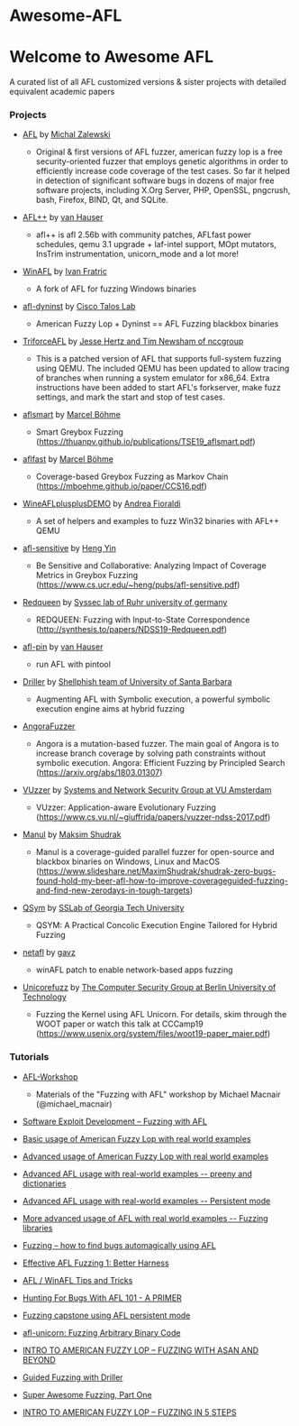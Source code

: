 # Awesome-AFL
Welcome to Awesome AFL 
========================================================
A curated list of all AFL customized versions &amp; sister projects with detailed equivalent academic papers

### Projects
- [AFL](http://lcamtuf.coredump.cx/afl/) by [Michal Zalewski](http://lcamtuf.coredump.cx/)
  + Original & first versions of AFL fuzzer, american fuzzy lop is a free security-oriented fuzzer that employs genetic algorithms in order to efficiently increase code coverage of the test cases. So far it helped in detection of significant software bugs in dozens of major free software projects, including X.Org Server, PHP, OpenSSL, pngcrush, bash, Firefox, BIND, Qt, and SQLite. 

- [AFL++](https://github.com/vanhauser-thc/AFLplusplus) by [van Hauser](https://github.com/vanhauser-thc) 
  + afl++ is afl 2.56b with community patches, AFLfast power schedules, qemu 3.1 upgrade + laf-intel support, MOpt mutators, InsTrim instrumentation, unicorn_mode and a lot more!
  
- [WinAFL](https://github.com/googleprojectzero/winafl) by [Ivan Fratric](https://github.com/ifratric)
  + A fork of AFL for fuzzing Windows binaries
  
- [afl-dyninst](https://github.com/talos-vulndev/afl-dyninst) by [Cisco Talos Lab](https://talosintelligence.com/)
  + American Fuzzy Lop + Dyninst == AFL Fuzzing blackbox binaries
  
- [TriforceAFL](https://github.com/nccgroup/TriforceAFL) by [Jesse Hertz and Tim Newsham of nccgroup](https://github.com/nccgroup)
  + This is a patched version of AFL that supports full-system fuzzing using QEMU. The included QEMU has been updated to allow tracing of branches when running a system emulator for x86_64. Extra instructions have been added to start AFL's forkserver, make fuzz settings, and mark the start and stop of test cases.

- [aflsmart](https://github.com/aflsmart/aflsmart) by [Marcel Böhme](https://github.com/mboehme)
  + Smart Greybox Fuzzing (https://thuanpv.github.io/publications/TSE19_aflsmart.pdf)
  
- [aflfast](https://github.com/mboehme/aflfast) by [Marcel Böhme](https://github.com/mboehme)
  + Coverage-based Greybox Fuzzing as Markov Chain (https://mboehme.github.io/paper/CCS16.pdf)

- [WineAFLplusplusDEMO](https://github.com/andreafioraldi/WineAFLplusplusDEMO) by [Andrea Fioraldi](https://github.com/andreafioraldi)
  + A set of helpers and examples to fuzz Win32 binaries with AFL++ QEMU

- [afl-sensitive](https://github.com/bitsecurerlab/afl-sensitive/tree/cgc) by [Heng Yin](https://www.cs.ucr.edu/~heng/)
  + Be Sensitive and Collaborative: Analyzing Impact of Coverage Metrics in Greybox Fuzzing (https://www.cs.ucr.edu/~heng/pubs/afl-sensitive.pdf)

- [Redqueen](https://github.com/RUB-SysSec/redqueen) by [Syssec lab of Ruhr university of germany](https://www.syssec.ruhr-uni-bochum.de/chair/)
  + REDQUEEN: Fuzzing with Input-to-State Correspondence (http://synthesis.to/papers/NDSS19-Redqueen.pdf)

- [afl-pin](https://github.com/vanhauser-thc/afl-pin) by [van Hauser](https://github.com/vanhauser-thc)
  + run AFL with pintool

- [Driller](https://github.com/shellphish/driller) by [Shellphish team of University of Santa Barbara](https://github.com/shellphish)
  + Augmenting AFL with Symbolic execution, a powerful symbolic execution engine aims at hybrid fuzzing
  
- [AngoraFuzzer](https://github.com/AngoraFuzzer/Angora)
  + Angora is a mutation-based fuzzer. The main goal of Angora is to increase branch coverage by solving path constraints without symbolic execution. Angora: Efficient Fuzzing by Principled Search (https://arxiv.org/abs/1803.01307)
  
- [VUzzer](https://github.com/vusec/vuzzer) by [Systems and Network Security Group at VU Amsterdam](https://www.vusec.net/)
  + VUzzer: Application-aware Evolutionary Fuzzing (https://www.cs.vu.nl/~giuffrida/papers/vuzzer-ndss-2017.pdf)

- [Manul](https://github.com/mxmssh/manul) by [Maksim Shudrak](https://github.com/mxmssh)
  + Manul is a coverage-guided parallel fuzzer for open-source and blackbox binaries on Windows, Linux and MacOS (https://www.slideshare.net/MaximShudrak/shudrak-zero-bugs-found-hold-my-beer-afl-how-to-improve-coverageguided-fuzzing-and-find-new-zerodays-in-tough-targets)
  
- [QSym](https://github.com/sslab-gatech/qsym) by [SSLab of Georgia Tech University](https://gts3.org/)
  + QSYM: A Practical Concolic Execution Engine Tailored for Hybrid Fuzzing

- [netafl](https://gitlab.com/gavz/netafl) by [gavz](https://gitlab.com/gavz)
  + winAFL patch to enable network-based apps fuzzing

- [Unicorefuzz](https://github.com/fgsect/unicorefuzz) by [The Computer Security Group at Berlin University of Technology](https://github.com/fgsect)
  + Fuzzing the Kernel using AFL Unicorn. For details, skim through the WOOT paper or watch this talk at CCCamp19 (https://www.usenix.org/system/files/woot19-paper_maier.pdf)



### Tutorials
- [AFL-Workshop](https://github.com/mykter/afl-training)
  + Materials of the "Fuzzing with AFL" workshop by Michael Macnair (@michael_macnair)
  
- [Software Exploit Development – Fuzzing with AFL](http://thecyberrecce.net/2017/03/20/software-exploit-development-fuzzing-with-afl/)

- [Basic usage of American Fuzzy Lop with real world examples](https://volatileminds.net/2015/06/29/basic-afl-usage.html)

- [Advanced usage of American Fuzzy Lop with real world examples](https://volatileminds.net/2015/07/01/advanced-afl-usage.html)

- [Advanced AFL usage with real-world examples -- preeny and dictionaries](https://volatileminds.net/2015/08/20/advanced-afl-usage-preeny.html)

- [Advanced AFL usage with real-world examples -- Persistent mode](https://volatileminds.net/2015/08/20/advanced-afl-usage-peristent-mode.html)

- [More advanced usage of AFL with real world examples -- Fuzzing libraries](https://volatileminds.net/2015/08/05/advanced-afl-usage-fuzzing-libraries.html)

- [Fuzzing – how to find bugs automagically using AFL](http://9livesdata.com/fuzzing-how-to-find-bugs-automagically-using-afl)

- [Effective AFL Fuzzing 1: Better Harness](https://oxhat.blogspot.com/2018/09/effective-afl-fuzzing-1-better-harness.html)

- [AFL / WinAFL Tips and Tricks](https://blog.fadyothman.com/afl-tips-tricks/)

- [Hunting For Bugs With AFL 101 - A PRIMER](https://research.aurainfosec.io/hunting-for-bugs-101/)

- [Fuzzing capstone using AFL persistent mode](https://toastedcornflakes.github.io/articles/fuzzing_capstone_with_afl.html)

- [afl-unicorn: Fuzzing Arbitrary Binary Code](https://hackernoon.com/afl-unicorn-fuzzing-arbitrary-binary-code-563ca28936bf)

- [INTRO TO AMERICAN FUZZY LOP – FUZZING WITH ASAN AND BEYOND](https://countuponsecurity.com/2018/04/24/intro-to-american-fuzzy-lop-fuzzing-with-asan-and-beyond/)

- [Guided Fuzzing with Driller](https://blog.grimm-co.com/post/guided-fuzzing-with-driller/)

- [Super Awesome Fuzzing, Part One](https://blog.f-secure.com/super-awesome-fuzzing-part-one/)

- [INTRO TO AMERICAN FUZZY LOP – FUZZING IN 5 STEPS](https://countuponsecurity.com/2018/03/07/intro-to-american-fuzzy-lop-fuzzing-in-5-steps/)
